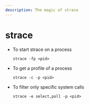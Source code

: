 ```yaml
---
description: The magic of strace
---
```


# strace

* To start strace on a process

  ```text
  strace -fp <pid>
  ```

* To get a profile of a process

  ```text
  strace -c -p <pid>
  ```

* To filter only specific system calls

  ```text
  strace -e select,poll -p <pid>
  ```

